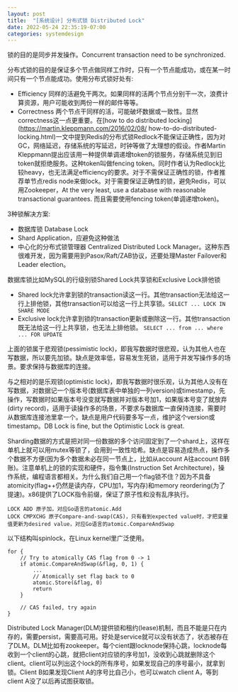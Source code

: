```yaml
---
layout: post
title:  "[系统设计] 分布式锁 Distributed Lock"
date: 2022-05-24 22:35:19-07:00
categories: systemdesign
---
```

锁的目的是同步并发操作。Concurrent transaction need to be synchronized.

分布式锁的目的是保证多个节点做同样工作时，只有一个节点能成功，或在某一时间只有一个节点能成功。使用分布式锁好处有:
- Efficiency 同样的活避免干两次。如果同样的活两个节点分别干一次，浪费计算资源，用户可能收到两份一样的邮件等等。
- Correctness 两个节点干同样的活，可能破坏数据或一致性。显然correctness这一点更重要。在[how to do distributed locking](https://martin.kleppmann.com/2016/02/08/ how-to-do-distributed-locking.html)一文中提到Redis的分布式锁Redlock不能保证正确性，因为对GC，网络延迟，存储系统的写延迟，时钟等做了太理想的假设。作者Martin Kleppmann提出应该用一种提供单调递增token的锁服务，存储系统见到旧token就拒绝服务。这种token叫做fencing token。同时作者认为Redlock比较heavy，也无法满足efficiency的要求。对于不需保证正确性的锁，作者推荐单节点redis node来做lock。对于需要保证正确性的锁，避免Redis，可以用Zookeeper，At the very least, use a database with reasonable transactional guarantees. 而且需要使用fencing token(单调递增token)。

3种锁解决方案:
- 数据库锁 Database Lock
- Shard Application，应避免这种做法
- 中心化的分布式锁管理器 Centralized Distributed Lock Manager。这种东西很难开发，因为需要用到Pasox/Raft/ZAB协议，还要处理Master Failover和Leader election。

数据库锁比如MySQL的行级别锁Shared Lock共享锁和Exclusive Lock排他锁
- Shared lock允许拿到锁的transaction读这一行。其他transaction无法给这一行上排他锁，其他transaction可以给这一行上共享锁。`SELECT ... LOCK IN SHARE MODE`
- Exclusive lock允许拿到锁的transaction更新或删除这一行。其他transaction既无法给这一行上共享锁，也无法上排他锁。
`SELECT ... from ... where ... FOR UPDATE`

上面的锁属于悲观锁(pessimistic lock)，即我写数据时很悲观，认为其他人也在写数据，所以要先加锁。缺点是效率低，容易发生死锁，适用于并发写操作多的场景。要求保持与数据库的连接。

与之相对的是乐观锁(optimistic lock)，即我写数据时很乐观，认为其他人没有在写数据，对数据记一个版本号(数据库表中单独的一列version)或timestamp，先操作，写数据时如果版本号没变就写数据并对版本号加1，如果版本号变了就放弃(dirty record)，适用于读操作多的场景，不要求与数据库一直保持连接，需要时从数据库连接池里拿一个。缺点是用户代码要多写一点，维护这个version或timestamp。DB Lock is fine, but the Optimistic Lock is great.

Sharding数据的方式是把对同一份数据的多个访问固定到了一个shard上，这样在单机上就可以用mutex等锁了，会用到一致性哈希。缺点是容易造成热点，操作多个数据不方便(因为多个数据未必在同一节点上，比如从account A往account B转账)。注意单机上的锁的实现和硬件，指令集(Instruction Set Architecture)，操作系统，编程语言都相关。为什么我们自己用一个flag锁不住？因为不具备atomicity(flag++仍然是读内存，CPU加1，写内存)和memory reordering(为了提速)。x86提供了LOCK指令前缀，保证了原子性和没有乱序执行。
```
LOCK ADD 原子加，对应Go语言的atomic.Add
LOCK CMPXCHG 原子Compare-and-swap(CAS)，只有看到expected value时，才把变量值更新为desired value，对应Go语言的atomic.CompareAndSwap
```
以下结构叫spinlock，在Linux kernel里广泛使用。
```
for {
    // Try to atomically CAS flag from 0 -> 1
    if atomic.CompareAndSwap(&flag, 0, 1) {
        ...
        // Atomically set flag back to 0
        atomic.Store(&flag, 0)
        return
    }

    // CAS failed, try again
}
```

Distributed Lock Manager(DLM)提供锁和租约(lease)机制，而且不能是只在内存的，需要persist，需要高可用。好处是service就可以没有状态了，状态被存在了DLM。DLM比如有zookeeper。每个cient跟locknode保持心跳，locknode每收到一个client的心跳，就把client对应锁的序号加1，没收到心跳就删除这个client。client可以列出这个lock的所有序号，如果发现自己的序号最小，就拿到锁。Client B如果发现Client A的序号比自己小，也可以watch client A，等到client A没了以后再试图获取锁。
